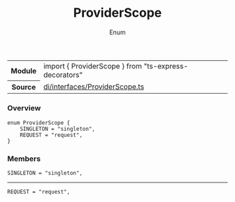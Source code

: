 <header class="symbol-info-header">    <h1 id="providerscope">ProviderScope</h1>    <label class="symbol-info-type-label enum">Enum</label>      </header>
<section class="symbol-info">      <table class="is-full-width">        <tbody>        <tr>          <th>Module</th>          <td>            <div class="lang-typescript">                <span class="token keyword">import</span> { ProviderScope }                 <span class="token keyword">from</span>                 <span class="token string">"ts-express-decorators"</span>                            </div>          </td>        </tr>        <tr>          <th>Source</th>          <td>            <a href="https://romakita.github.io/ts-express-decorators/#//blob/v2.16.0/src/di/interfaces/ProviderScope.ts#L0-L0">                di/interfaces/ProviderScope.ts            </a>        </td>        </tr>                </tbody>      </table>    </section>

### Overview

<pre><code class="typescript-lang">enum ProviderScope <span class="token punctuation">{</span>
    SINGLETON = "singleton"<span class="token punctuation">,</span>
    REQUEST = "request"<span class="token punctuation">,</span>
<span class="token punctuation">}</span></code></pre>

### Members

<div class="method-overview"><pre><code class="typescript-lang">SINGLETON = "singleton"<span class="token punctuation">,</span></code></pre></div>
<hr />
<div class="method-overview"><pre><code class="typescript-lang">REQUEST = "request"<span class="token punctuation">,</span></code></pre></div>

